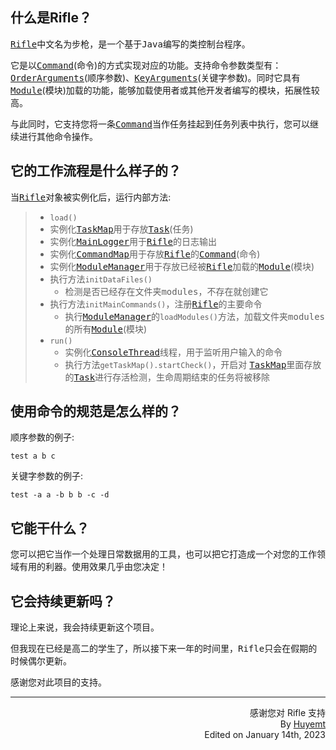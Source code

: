 ## 什么是Rifle？
<kbd>[Rifle](https://github.com/Huyemt/Rifle/blob/main/src/main/java/rifle/Rifle.java)</kbd>中文名为步枪，是一个基于<kbd>Java</kbd>编写的类控制台程序。<br>

它是以<kbd>[Command](https://github.com/Huyemt/Rifle/blob/main/src/main/java/rifle/command/Command.java)</kbd>(命令)的方式实现对应的功能。支持命令参数类型有：<kbd>[OrderArguments](https://github.com/Huyemt/Rifle/blob/main/src/main/java/rifle/command/others/OrderArguments.java)</kbd>(顺序参数)、<kbd>[KeyArguments](https://github.com/Huyemt/Rifle/blob/main/src/main/java/rifle/command/others/KeyArguments.java)</kbd>(关键字参数)。同时它具有<kbd>[Module](https://github.com/Huyemt/Rifle/blob/main/src/main/java/rifle/module/Module.java)</kbd>(模块)加载的功能，能够加载使用者或其他开发者编写的模块，拓展性较高。<br>

与此同时，它支持您将一条<kbd>[Command](https://github.com/Huyemt/Rifle/blob/main/src/main/java/rifle/command/Command.java)</kbd>当作任务挂起到任务列表中执行，您可以继续进行其他命令操作。
## 它的工作流程是什么样子的？
当<kbd>[Rifle](https://github.com/Huyemt/Rifle/blob/main/src/main/java/rifle/Rifle.java)</kbd>对象被实例化后，运行内部方法:<br>
> * ```load()```
>  * 实例化<kbd>[TaskMap](https://github.com/Huyemt/Rifle/blob/main/src/main/java/rifle/task/TaskMap.java)</kbd>用于存放<kbd>[Task](https://github.com/Huyemt/Rifle/blob/main/src/main/java/rifle/task/Task.java)</kbd>(任务)
>  * 实例化<kbd>[MainLogger](https://github.com/Huyemt/Rifle/blob/main/src/main/java/rifle/utils/MainLogger.java)</kbd>用于<kbd>[Rifle](https://github.com/Huyemt/Rifle/blob/main/src/main/java/rifle/Rifle.java)</kbd>的日志输出
>  * 实例化<kbd>[CommandMap](https://github.com/Huyemt/Rifle/blob/main/src/main/java/rifle/command/CommandMap.java)</kbd>用于存放<kbd>[Rifle](https://github.com/Huyemt/Rifle/blob/main/src/main/java/rifle/Rifle.java)</kbd>的<kbd>[Command](https://github.com/Huyemt/Rifle/blob/main/src/main/java/rifle/command/Command.java)</kbd>(命令)
>  * 实例化<kbd>[ModuleManager](https://github.com/Huyemt/Rifle/blob/main/src/main/java/rifle/module/ModuleManager.java)</kbd>用于存放已经被<kbd>[Rifle](https://github.com/Huyemt/Rifle/blob/main/src/main/java/rifle/Rifle.java)</kbd>加载的<kbd>[Module](https://github.com/Huyemt/Rifle/blob/main/src/main/java/rifle/module/Module.java)</kbd>(模块)
>  * 执行方法```initDataFiles()```
>    * 检测是否已经存在文件夹<kbd>modules</kbd>，不存在就创建它
>  * 执行方法```initMainCommands()```，注册<kbd>[Rifle](https://github.com/Huyemt/Rifle/blob/main/src/main/java/rifle/Rifle.java)</kbd>的主要命令
>    * 执行<kbd>[ModuleManager](https://github.com/Huyemt/Rifle/blob/main/src/main/java/rifle/module/ModuleManager.java)</kbd>的```loadModules()```方法，加载文件夹<kbd>modules</kbd>的所有<kbd>[Module](https://github.com/Huyemt/Rifle/blob/main/src/main/java/rifle/module/Module.java)</kbd>(模块)
> * ```run()```
>   * 实例化<kbd>[ConsoleThread](https://github.com/Huyemt/Rifle/blob/main/src/main/java/rifle/thrdeads/ConsoleThread.java)</kbd>线程，用于监听用户输入的命令
>   * 执行方法```getTaskMap().startCheck()```，开启对 <kbd>[TaskMap](https://github.com/Huyemt/Rifle/blob/main/src/main/java/rifle/task/TaskMap.java)</kbd>里面存放的<kbd>[Task](https://github.com/Huyemt/Rifle/blob/main/src/main/java/rifle/task/Task.java)</kbd>进行存活检测，生命周期结束的任务将被移除
## 使用命令的规范是怎么样的？
顺序参数的例子:<br>
```commandline
test a b c
```
关键字参数的例子:<br> 
```commandline
test -a a -b b b -c -d
```
## 它能干什么？
您可以把它当作一个处理日常数据用的工具，也可以把它打造成一个对您的工作领域有用的利器。使用效果几乎由您决定！
## 它会持续更新吗？
理论上来说，我会持续更新这个项目。<br>

但我现在已经是高二的学生了，所以接下来一年的时间里，<kbd>Rifle</kbd>只会在假期的时候偶尔更新。<br>

感谢您对此项目的支持。
***
<p align="right">感谢您对 Rifle 支持<br>By <a href="https://github.com/Huyemt">Huyemt</a><br>Edited on January 14th, 2023</p>